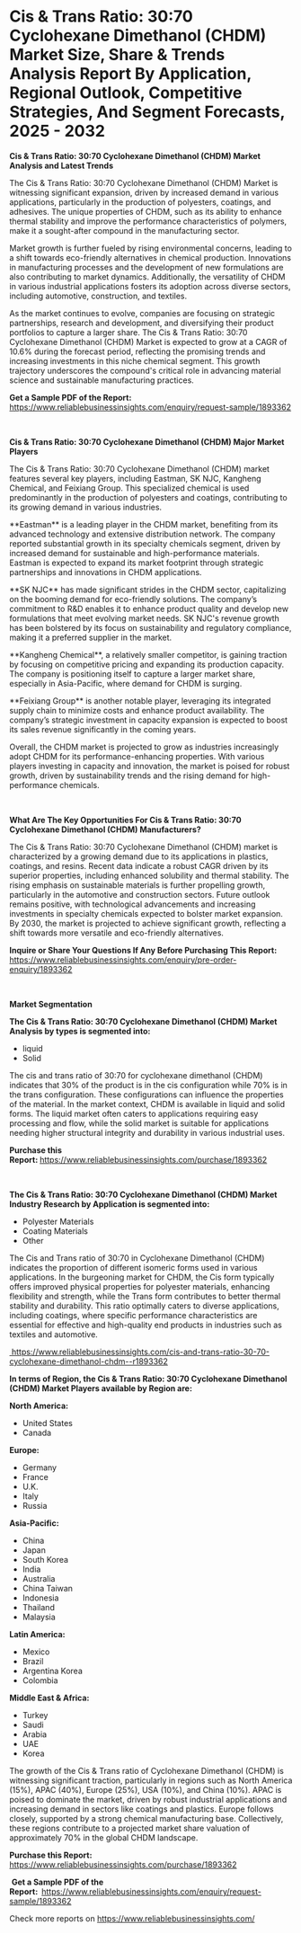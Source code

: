 <p><h1>Cis & Trans Ratio: 30:70 Cyclohexane Dimethanol (CHDM) Market Size, Share & Trends Analysis Report By Application, Regional Outlook, Competitive Strategies, And Segment Forecasts, 2025 - 2032</h1></p><p><strong>Cis & Trans Ratio: 30:70 Cyclohexane Dimethanol (CHDM) Market Analysis and Latest Trends</strong></p>
<p><p>The Cis & Trans Ratio: 30:70 Cyclohexane Dimethanol (CHDM) Market is witnessing significant expansion, driven by increased demand in various applications, particularly in the production of polyesters, coatings, and adhesives. The unique properties of CHDM, such as its ability to enhance thermal stability and improve the performance characteristics of polymers, make it a sought-after compound in the manufacturing sector.</p><p>Market growth is further fueled by rising environmental concerns, leading to a shift towards eco-friendly alternatives in chemical production. Innovations in manufacturing processes and the development of new formulations are also contributing to market dynamics. Additionally, the versatility of CHDM in various industrial applications fosters its adoption across diverse sectors, including automotive, construction, and textiles.</p><p>As the market continues to evolve, companies are focusing on strategic partnerships, research and development, and diversifying their product portfolios to capture a larger share. The Cis & Trans Ratio: 30:70 Cyclohexane Dimethanol (CHDM) Market is expected to grow at a CAGR of 10.6% during the forecast period, reflecting the promising trends and increasing investments in this niche chemical segment. This growth trajectory underscores the compound's critical role in advancing material science and sustainable manufacturing practices.</p></p>
<p><strong>Get a Sample PDF of the Report:&nbsp;</strong> <a href="https://www.reliablebusinessinsights.com/enquiry/request-sample/1893362?utm_campaign=100&utm_medium=2&utm_source=Github&utm_content=ia&utm_term=14012025&utm_id=cis-trans-ratio-3070-cyclohexane-dimethanol-chdm">https://www.reliablebusinessinsights.com/enquiry/request-sample/1893362</a></p>
<p>&nbsp;</p>
<p><strong>Cis & Trans Ratio: 30:70 Cyclohexane Dimethanol (CHDM) Major Market Players</strong></p>
<p><p>The Cis & Trans Ratio: 30:70 Cyclohexane Dimethanol (CHDM) market features several key players, including Eastman, SK NJC, Kangheng Chemical, and Feixiang Group. This specialized chemical is used predominantly in the production of polyesters and coatings, contributing to its growing demand in various industries.</p><p>**Eastman** is a leading player in the CHDM market, benefiting from its advanced technology and extensive distribution network. The company reported substantial growth in its specialty chemicals segment, driven by increased demand for sustainable and high-performance materials. Eastman is expected to expand its market footprint through strategic partnerships and innovations in CHDM applications.</p><p>**SK NJC** has made significant strides in the CHDM sector, capitalizing on the booming demand for eco-friendly solutions. The company’s commitment to R&D enables it to enhance product quality and develop new formulations that meet evolving market needs. SK NJC's revenue growth has been bolstered by its focus on sustainability and regulatory compliance, making it a preferred supplier in the market.</p><p>**Kangheng Chemical**, a relatively smaller competitor, is gaining traction by focusing on competitive pricing and expanding its production capacity. The company is positioning itself to capture a larger market share, especially in Asia-Pacific, where demand for CHDM is surging.</p><p>**Feixiang Group** is another notable player, leveraging its integrated supply chain to minimize costs and enhance product availability. The company’s strategic investment in capacity expansion is expected to boost its sales revenue significantly in the coming years.</p><p>Overall, the CHDM market is projected to grow as industries increasingly adopt CHDM for its performance-enhancing properties. With various players investing in capacity and innovation, the market is poised for robust growth, driven by sustainability trends and the rising demand for high-performance chemicals.</p></p>
<p>&nbsp;</p>
<p><strong>What Are The Key Opportunities For Cis & Trans Ratio: 30:70 Cyclohexane Dimethanol (CHDM) Manufacturers?</strong></p>
<p><p>The Cis & Trans Ratio: 30:70 Cyclohexane Dimethanol (CHDM) market is characterized by a growing demand due to its applications in plastics, coatings, and resins. Recent data indicate a robust CAGR driven by its superior properties, including enhanced solubility and thermal stability. The rising emphasis on sustainable materials is further propelling growth, particularly in the automotive and construction sectors. Future outlook remains positive, with technological advancements and increasing investments in specialty chemicals expected to bolster market expansion. By 2030, the market is projected to achieve significant growth, reflecting a shift towards more versatile and eco-friendly alternatives.</p></p>
<p><strong>Inquire or Share Your Questions If Any Before Purchasing This Report:</strong> <a href="https://www.reliablebusinessinsights.com/enquiry/pre-order-enquiry/1893362?utm_campaign=100&utm_medium=2&utm_source=Github&utm_content=ia&utm_term=14012025&utm_id=cis-trans-ratio-3070-cyclohexane-dimethanol-chdm">https://www.reliablebusinessinsights.com/enquiry/pre-order-enquiry/1893362</a></p>
<p>&nbsp;</p>
<p><strong>Market Segmentation</strong></p>
<p><strong>The Cis & Trans Ratio: 30:70 Cyclohexane Dimethanol (CHDM) Market Analysis by types is segmented into:</strong></p>
<p><ul><li>liquid</li><li>Solid</li></ul></p>
<p><p>The cis and trans ratio of 30:70 for cyclohexane dimethanol (CHDM) indicates that 30% of the product is in the cis configuration while 70% is in the trans configuration. These configurations can influence the properties of the material. In the market context, CHDM is available in liquid and solid forms. The liquid market often caters to applications requiring easy processing and flow, while the solid market is suitable for applications needing higher structural integrity and durability in various industrial uses.</p></p>
<p><strong>Purchase this Report:&nbsp;</strong><a href="https://www.reliablebusinessinsights.com/purchase/1893362?utm_campaign=100&utm_medium=2&utm_source=Github&utm_content=ia&utm_term=14012025&utm_id=cis-trans-ratio-3070-cyclohexane-dimethanol-chdm">https://www.reliablebusinessinsights.com/purchase/1893362</a></p>
<p>&nbsp;</p>
<p><strong>The Cis & Trans Ratio: 30:70 Cyclohexane Dimethanol (CHDM) Market Industry Research by Application is segmented into:</strong></p>
<p><ul><li>Polyester Materials</li><li>Coating Materials</li><li>Other</li></ul></p>
<p><p>The Cis and Trans ratio of 30:70 in Cyclohexane Dimethanol (CHDM) indicates the proportion of different isomeric forms used in various applications. In the burgeoning market for CHDM, the Cis form typically offers improved physical properties for polyester materials, enhancing flexibility and strength, while the Trans form contributes to better thermal stability and durability. This ratio optimally caters to diverse applications, including coatings, where specific performance characteristics are essential for effective and high-quality end products in industries such as textiles and automotive.</p></p>
<p><a href="https://www.reliablebusinessinsights.com/cis-and-trans-ratio-30-70-cyclohexane-dimethanol-chdm--r1893362?utm_campaign=100&utm_medium=2&utm_source=Github&utm_content=ia&utm_term=14012025&utm_id=cis-trans-ratio-3070-cyclohexane-dimethanol-chdm">&nbsp;https://www.reliablebusinessinsights.com/cis-and-trans-ratio-30-70-cyclohexane-dimethanol-chdm--r1893362</a></p>
<p><strong>In terms of Region, the Cis & Trans Ratio: 30:70 Cyclohexane Dimethanol (CHDM) Market Players available by Region are:</strong></p>
<p>
    <p> <strong> North America: </strong>
        <ul>
            <li>United States</li>
            <li>Canada</li>
        </ul>
        </p> 
    <p> <strong> Europe: </strong>
        <ul>
            <li>Germany</li>
            <li>France</li>
            <li>U.K.</li>
            <li>Italy</li>
            <li>Russia</li>
        </ul>
        </p> 
    <p> <strong> Asia-Pacific: </strong>
        <ul>
            <li>China</li>
            <li>Japan</li>
            <li>South Korea</li>
            <li>India</li>
            <li>Australia</li>
            <li>China Taiwan</li>
            <li>Indonesia</li>
            <li>Thailand</li>
            <li>Malaysia</li>
        </ul>
        </p> 
    <p> <strong> Latin America: </strong>
        <ul>
            <li>Mexico</li>
            <li>Brazil</li>
            <li>Argentina Korea</li>
            <li>Colombia</li>
        </ul>
        </p> 
    <p> <strong> Middle East & Africa: </strong>
        <ul>
            <li>Turkey</li>
            <li>Saudi</li>
            <li>Arabia</li>
            <li>UAE</li>
            <li>Korea</li>
        </ul>
    </p>
    </p>
<p><p>The growth of the Cis & Trans ratio of Cyclohexane Dimethanol (CHDM) is witnessing significant traction, particularly in regions such as North America (15%), APAC (40%), Europe (25%), USA (10%), and China (10%). APAC is poised to dominate the market, driven by robust industrial applications and increasing demand in sectors like coatings and plastics. Europe follows closely, supported by a strong chemical manufacturing base. Collectively, these regions contribute to a projected market share valuation of approximately 70% in the global CHDM landscape.</p></p>
<p><strong>Purchase this Report: </strong><a href="https://www.reliablebusinessinsights.com/purchase/1893362?utm_campaign=100&utm_medium=2&utm_source=Github&utm_content=ia&utm_term=14012025&utm_id=cis-trans-ratio-3070-cyclohexane-dimethanol-chdm">https://www.reliablebusinessinsights.com/purchase/1893362</a></p>
<p>&nbsp;<strong>Get a Sample PDF of the Report:&nbsp;&nbsp;</strong><a href="https://www.reliablebusinessinsights.com/enquiry/request-sample/1893362?utm_campaign=100&utm_medium=2&utm_source=Github&utm_content=ia&utm_term=14012025&utm_id=cis-trans-ratio-3070-cyclohexane-dimethanol-chdm">https://www.reliablebusinessinsights.com/enquiry/request-sample/1893362</a></p>
<p><strong></strong></p>
<p>Check more reports on <a href="https://www.reliablebusinessinsights.com/?utm_campaign=100&utm_medium=2&utm_source=Github&utm_content=ia&utm_term=14012025&utm_id=cis-trans-ratio-3070-cyclohexane-dimethanol-chdm">https://www.reliablebusinessinsights.com/</a></p>
